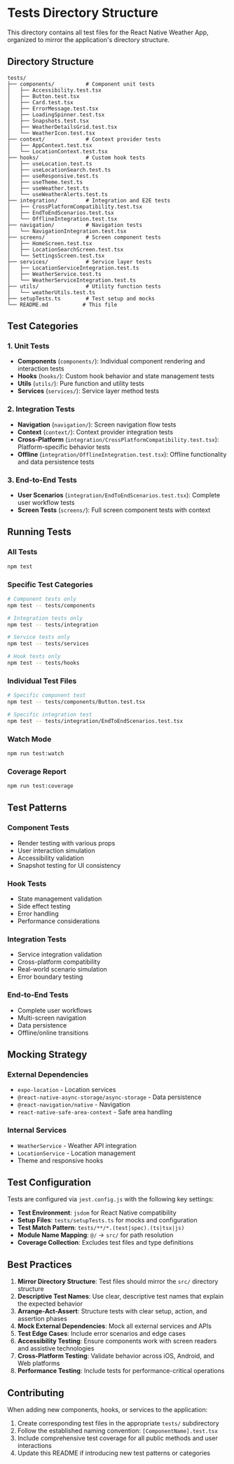 # Tests Directory Structure

This directory contains all test files for the React Native Weather App, organized to mirror the application's directory structure.

## Directory Structure

```
tests/
├── components/          # Component unit tests
│   ├── Accessibility.test.tsx
│   ├── Button.test.tsx
│   ├── Card.test.tsx
│   ├── ErrorMessage.test.tsx
│   ├── LoadingSpinner.test.tsx
│   ├── Snapshots.test.tsx
│   ├── WeatherDetailsGrid.test.tsx
│   └── WeatherIcon.test.tsx
├── context/             # Context provider tests
│   ├── AppContext.test.tsx
│   └── LocationContext.test.tsx
├── hooks/               # Custom hook tests
│   ├── useLocation.test.ts
│   ├── useLocationSearch.test.ts
│   ├── useResponsive.test.ts
│   ├── useTheme.test.ts
│   ├── useWeather.test.ts
│   └── useWeatherAlerts.test.ts
├── integration/         # Integration and E2E tests
│   ├── CrossPlatformCompatibility.test.tsx
│   ├── EndToEndScenarios.test.tsx
│   └── OfflineIntegration.test.tsx
├── navigation/          # Navigation tests
│   └── NavigationIntegration.test.tsx
├── screens/             # Screen component tests
│   ├── HomeScreen.test.tsx
│   ├── LocationSearchScreen.test.tsx
│   └── SettingsScreen.test.tsx
├── services/            # Service layer tests
│   ├── LocationServiceIntegration.test.ts
│   ├── WeatherService.test.ts
│   └── WeatherServiceIntegration.test.ts
├── utils/               # Utility function tests
│   └── weatherUtils.test.ts
├── setupTests.ts        # Test setup and mocks
└── README.md           # This file
```

## Test Categories

### 1. Unit Tests
- **Components** (`components/`): Individual component rendering and interaction tests
- **Hooks** (`hooks/`): Custom hook behavior and state management tests
- **Utils** (`utils/`): Pure function and utility tests
- **Services** (`services/`): Service layer method tests

### 2. Integration Tests
- **Navigation** (`navigation/`): Screen navigation flow tests
- **Context** (`context/`): Context provider integration tests
- **Cross-Platform** (`integration/CrossPlatformCompatibility.test.tsx`): Platform-specific behavior tests
- **Offline** (`integration/OfflineIntegration.test.tsx`): Offline functionality and data persistence tests

### 3. End-to-End Tests
- **User Scenarios** (`integration/EndToEndScenarios.test.tsx`): Complete user workflow tests
- **Screen Tests** (`screens/`): Full screen component tests with context

## Running Tests

### All Tests
```bash
npm test
```

### Specific Test Categories
```bash
# Component tests only
npm test -- tests/components

# Integration tests only
npm test -- tests/integration

# Service tests only
npm test -- tests/services

# Hook tests only
npm test -- tests/hooks
```

### Individual Test Files
```bash
# Specific component test
npm test -- tests/components/Button.test.tsx

# Specific integration test
npm test -- tests/integration/EndToEndScenarios.test.tsx
```

### Watch Mode
```bash
npm run test:watch
```

### Coverage Report
```bash
npm run test:coverage
```

## Test Patterns

### Component Tests
- Render testing with various props
- User interaction simulation
- Accessibility validation
- Snapshot testing for UI consistency

### Hook Tests
- State management validation
- Side effect testing
- Error handling
- Performance considerations

### Integration Tests
- Service integration validation
- Cross-platform compatibility
- Real-world scenario simulation
- Error boundary testing

### End-to-End Tests
- Complete user workflows
- Multi-screen navigation
- Data persistence
- Offline/online transitions

## Mocking Strategy

### External Dependencies
- `expo-location` - Location services
- `@react-native-async-storage/async-storage` - Data persistence
- `@react-navigation/native` - Navigation
- `react-native-safe-area-context` - Safe area handling

### Internal Services
- `WeatherService` - Weather API integration
- `LocationService` - Location management
- Theme and responsive hooks

## Test Configuration

Tests are configured via `jest.config.js` with the following key settings:

- **Test Environment**: `jsdom` for React Native compatibility
- **Setup Files**: `tests/setupTests.ts` for mocks and configuration
- **Test Match Pattern**: `tests/**/*.(test|spec).(ts|tsx|js)`
- **Module Name Mapping**: `@/` → `src/` for path resolution
- **Coverage Collection**: Excludes test files and type definitions

## Best Practices

1. **Mirror Directory Structure**: Test files should mirror the `src/` directory structure
2. **Descriptive Test Names**: Use clear, descriptive test names that explain the expected behavior
3. **Arrange-Act-Assert**: Structure tests with clear setup, action, and assertion phases
4. **Mock External Dependencies**: Mock all external services and APIs
5. **Test Edge Cases**: Include error scenarios and edge cases
6. **Accessibility Testing**: Ensure components work with screen readers and assistive technologies
7. **Cross-Platform Testing**: Validate behavior across iOS, Android, and Web platforms
8. **Performance Testing**: Include tests for performance-critical operations

## Contributing

When adding new components, hooks, or services to the application:

1. Create corresponding test files in the appropriate `tests/` subdirectory
2. Follow the established naming convention: `[ComponentName].test.tsx`
3. Include comprehensive test coverage for all public methods and user interactions
4. Update this README if introducing new test patterns or categories